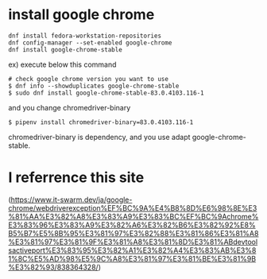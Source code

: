 

# install google chrome
```
dnf install fedora-workstation-repositories
dnf config-manager --set-enabled google-chrome
dnf install google-chrome-stable
```

ex) execute below this command 
```
# check google chrome version you want to use
$ dnf info --showduplicates google-chrome-stable
$ sudo dnf install google-chrome-stable-83.0.4103.116-1
```
and you change chromedriver-binary
```
$ pipenv install chromedriver-binary=83.0.4103.116-1
```
chromedriver-binary is dependency, and you use adapt google-chrome-stable.

# I referrence this site
(https://www.it-swarm.dev/ja/google-chrome/webdriverexception%EF%BC%9A%E4%B8%8D%E6%98%8E%E3%81%AA%E3%82%A8%E3%83%A9%E3%83%BC%EF%BC%9Achrome%E3%83%96%E3%83%A9%E3%82%A6%E3%82%B6%E3%82%92%E8%B5%B7%E5%8B%95%E3%81%97%E3%82%88%E3%81%86%E3%81%A8%E3%81%97%E3%81%9F%E3%81%A8%E3%81%8D%E3%81%ABdevtoolsactiveport%E3%83%95%E3%82%A1%E3%82%A4%E3%83%AB%E3%81%8C%E5%AD%98%E5%9C%A8%E3%81%97%E3%81%BE%E3%81%9B%E3%82%93/838364328/)